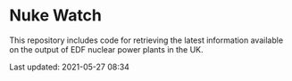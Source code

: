 # Nuke Watch

This repository includes code for retrieving the latest information available on the output of EDF nuclear power plants in the UK.

Last updated: 2021-05-27 08:34